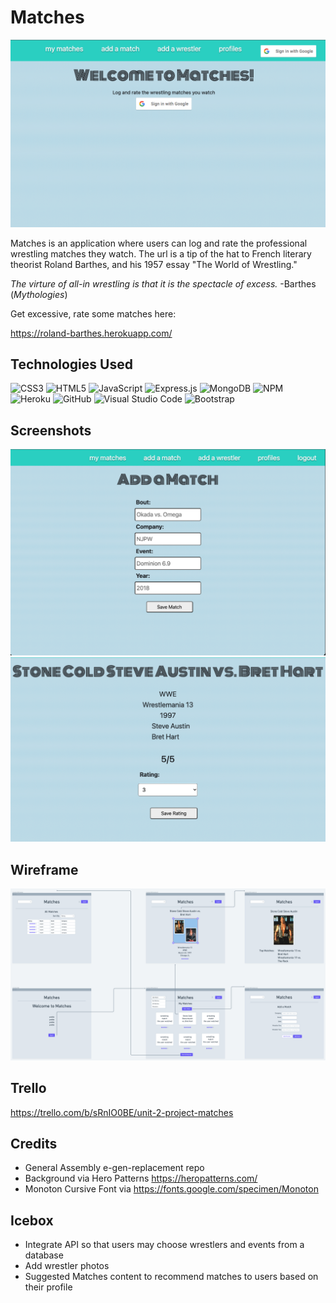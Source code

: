 # Matches

![welcome](/public/images/home.png)

Matches is an application where users can log and rate the professional wrestling matches they watch. The url is a tip of the hat to French literary theorist Roland Barthes, and his 1957 essay "The World of Wrestling."

*The virture of all-in wrestling is that it is the spectacle of excess.* -Barthes (*Mythologies*)

Get excessive, rate some matches here: 

https://roland-barthes.herokuapp.com/


## Technologies Used
![CSS3](https://img.shields.io/badge/css3-%231572B6.svg?style=for-the-badge&logo=css3&logoColor=white)
![HTML5](https://img.shields.io/badge/html5-%23E34F26.svg?style=for-the-badge&logo=html5&logoColor=white)
![JavaScript](https://img.shields.io/badge/javascript-%23323330.svg?style=for-the-badge&logo=javascript&logoColor=%23F7DF1E)
![Express.js](https://img.shields.io/badge/express.js-%23404d59.svg?style=for-the-badge&logo=express&logoColor=%2361DAFB)
![MongoDB](https://img.shields.io/badge/MongoDB-%234ea94b.svg?style=for-the-badge&logo=mongodb&logoColor=white)
![NPM](https://img.shields.io/badge/NPM-%23000000.svg?style=for-the-badge&logo=npm&logoColor=white)
![Heroku](https://img.shields.io/badge/heroku-%23430098.svg?style=for-the-badge&logo=heroku&logoColor=white)
![GitHub](https://img.shields.io/badge/github-%23121011.svg?style=for-the-badge&logo=github&logoColor=white)
![Visual Studio Code](https://img.shields.io/badge/Visual%20Studio%20Code-0078d7.svg?style=for-the-badge&logo=visual-studio-code&logoColor=white)
![Bootstrap](https://img.shields.io/badge/bootstrap-%23563D7C.svg?style=for-the-badge&logo=bootstrap&logoColor=white)

## Screenshots

![addmatch](public/images/addmatch.png)
![matchpage](public/images/matchpage.png)

## Wireframe
![wireframe](public/images/matches%20(1).png)

## Trello 
https://trello.com/b/sRnIO0BE/unit-2-project-matches


## Credits
+ General Assembly e-gen-replacement repo
+ Background via Hero Patterns https://heropatterns.com/
+ Monoton Cursive Font via https://fonts.google.com/specimen/Monoton

## Icebox
+ Integrate API so that users may choose wrestlers and events from a database
+ Add wrestler photos
+ Suggested Matches content to recommend matches to users based on their profile
